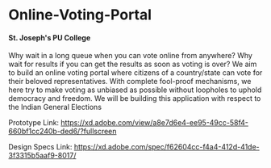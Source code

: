 # Online-Voting-Portal
#### St. Joseph's PU College
Why wait in a long queue when you can vote online from anywhere? Why wait for results if you can get the results as soon as voting is over? We aim to build an online voting portal where citizens of a country/state can vote for their beloved representatives. With complete fool-proof mechanisms, we here try to make voting as unbiased as possible without loopholes to uphold democracy and freedom. We will be building this application with respect to the Indian General Elections


Prototype Link: https://xd.adobe.com/view/a8e7d6e4-ee95-49cc-58f4-660bf1cc240b-ded6/?fullscreen

Design Specs Link: https://xd.adobe.com/spec/f62604cc-f4a4-412d-41de-3f3315b5aaf9-8017/
